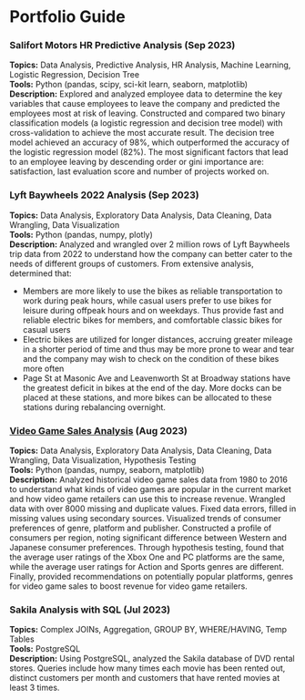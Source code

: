 # Portfolio Guide

### Salifort Motors HR Predictive Analysis (Sep 2023)
**Topics:** Data Analysis, Predictive Analysis, HR Analysis, Machine Learning, Logistic Regression, Decision Tree \
**Tools:** Python (pandas, scipy, sci-kit learn, seaborn, matplotlib) \
**Description:** Explored and analyzed employee data to determine the key variables that cause employees to leave the company and predicted the employees most at risk of leaving. Constructed and compared two binary classification models (a logistic regression and decision tree model) with cross-validation to achieve the most accurate result. The decision tree model achieved an accuracy of 98%, which outperformed the accuracy of the logistic regression model (82%). The most significant factors that lead to an employee leaving by descending order or gini importance are: satisfaction, last evaluation score and number of projects worked on.

### Lyft Baywheels 2022 Analysis (Sep 2023)
**Topics:** Data Analysis, Exploratory Data Analysis, Data Cleaning, Data Wrangling, Data Visualization \
**Tools:** Python (pandas, numpy, plotly) \
**Description:** Analyzed and wrangled over 2 million rows of Lyft Baywheels trip data from 2022 to understand how the company can better cater to the needs of different groups of customers. From extensive analysis, determined that:
- Members are more likely to use the bikes as reliable transportation to work during peak hours, while casual users prefer to use bikes for leisure during offpeak hours and on weekdays. Thus provide fast and reliable electric bikes for members, and comfortable classic bikes for casual users 
- Electric bikes are utilized for longer distances, accruing greater mileage in a shorter period of time and thus may be more prone to wear and tear and the company may wish to check on the condition of these bikes more often
- Page St at Masonic Ave and Leavenworth St at Broadway stations have the greatest deficit in bikes at the end of the day. More docks can be placed at these stations, and more bikes can be allocated to these stations during rebalancing overnight. 


### [Video Game Sales Analysis](https://github.com/kuehbiko/01-Portfolio-Projects/tree/main/Video%20Game%20Sales%20Exploratory%20Analysis) (Aug 2023)
**Topics:** Data Analysis, Exploratory Data Analysis, Data Cleaning, Data Wrangling, Data Visualization, Hypothesis Testing \
**Tools:** Python (pandas, numpy, seaborn, matplotlib) \
**Description:** Analyzed historical video game sales data from 1980 to 2016 to understand what kinds of video games are popular in the current market and how video game retailers can use this to increase revenue. Wrangled data with over 8000 missing and duplicate values. Fixed data errors, filled in missing values using secondary sources. Visualized trends of consumer preferences of genre, platform and publisher. Constructed a profile of consumers per region, noting significant difference between Western and Japanese consumer preferences. Through hypothesis testing, found that the average user ratings of the Xbox One and PC platforms are the same, while the average user ratings for Action and Sports genres are different. Finally, provided recommendations on potentially popular platforms, genres for video game sales to boost revenue for video game retailers.

### Sakila Analysis with SQL (Jul 2023)
**Topics:** Complex JOINs, Aggregation, GROUP BY, WHERE/HAVING, Temp Tables \
**Tools:** PostgreSQL \
**Description:** Using PostgreSQL, analyzed the Sakila database of DVD rental stores. Queries include how many times each movie has been rented out, distinct customers per month and customers that have rented movies at least 3 times.

